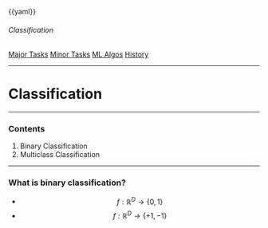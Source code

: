 {{yaml}}

###### Classification

<div class="dashboard-tiles">
  <a class="tile-link" href="formal/aiml/major/index.html" style="--tile-bg-img:url('assets/2025-10-01-08-41-30.png');">Major Tasks</a>
  <a class="tile-link" href="formal/aiml/minor/index.html" style="--tile-bg-img:url('assets/2025-10-01-08-35-30.png');">Minor Tasks</a>
  <a class="tile-link" href="formal/aiml/mlalgos/index.html" style="--tile-bg-img:url('assets/2025-10-01-08-47-10.png');">ML Algos</a>
  <a class="tile-link" href="formal/aiml/history/index.html" style="--tile-bg-img:url('assets/2025-10-01-11-36-59.png');">History</a>
</div>

---

<!-- _class: lead invert -->

# Classification

---

### Contents

1) Binary Classification
2) Multiclass Classification

---

### What is binary classification?

<!-- _class: lead nob -->
* $$ f : \mathbb{R}^D \to \{ 0, 1 \} $$
* $$ f : \mathbb{R}^D \to \{ +1, -1 \} $$

